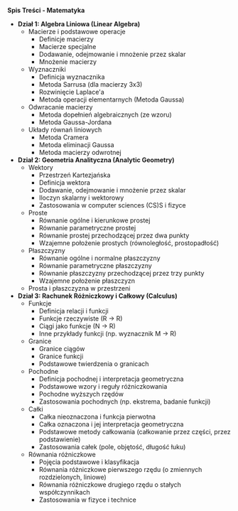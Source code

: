 **Spis Treści - Matematyka**

* **Dział 1: Algebra Liniowa (Linear Algebra)**
    * Macierze i podstawowe operacje
        * Definicje macierzy
        * Macierze specjalne
        * Dodawanie, odejmowanie i mnożenie przez skalar
        * Mnożenie macierzy
    * Wyznaczniki
        * Definicja wyznacznika
        * Metoda Sarrusa (dla macierzy 3x3)
        * Rozwinięcie Laplace'a
        * Metoda operacji elementarnych (Metoda Gaussa)
    * Odwracanie macierzy
        * Metoda dopełnień algebraicznych (ze wzoru)
        * Metoda Gaussa-Jordana
    * Układy równań liniowych
        * Metoda Cramera
        * Metoda eliminacji Gaussa
        * Metoda macierzy odwrotnej
* **Dział 2: Geometria Analityczna (Analytic Geometry)**
    * Wektory
        * Przestrzeń Kartezjańska
        * Definicja wektora
        * Dodawanie, odejmowanie i mnożenie przez skalar
        * Iloczyn skalarny i wektorowy
        * Zastosowania w computer sciences (CS)S i fizyce
    * Proste
        * Równanie ogólne i kierunkowe prostej
        * Równanie parametryczne prostej
        * Równanie prostej przechodzącej przez dwa punkty
        * Wzajemne położenie prostych (równoległość, prostopadłość)
    * Płaszczyzny
        * Równanie ogólne i normalne płaszczyzny
        * Równanie parametryczne płaszczyzny
        * Równanie płaszczyzny przechodzącej przez trzy punkty
        * Wzajemne położenie płaszczyzn
    * Prosta i płaszczyzna w przestrzeni
* **Dział 3: Rachunek Różniczkowy i Całkowy (Calculus)**
    * Funkcje
        * Definicja relacji i funkcji
        * Funkcje rzeczywiste (R -> R)
        * Ciągi jako funkcje (N -> R)
        * Inne przykłady funkcji (np. wyznacznik M -> R)
    * Granice
        * Granice ciągów
        * Granice funkcji
        * Podstawowe twierdzenia o granicach
    * Pochodne
        * Definicja pochodnej i interpretacja geometryczna
        * Podstawowe wzory i reguły różniczkowania
        * Pochodne wyższych rzędów
        * Zastosowania pochodnych (np. ekstrema, badanie funkcji)
    * Całki
        * Całka nieoznaczona i funkcja pierwotna
        * Całka oznaczona i jej interpretacja geometryczna
        * Podstawowe metody całkowania (całkowanie przez części, przez podstawienie)
        * Zastosowania całek (pole, objętość, długość łuku)
    * Równania różniczkowe
        * Pojęcia podstawowe i klasyfikacja
        * Równania różniczkowe pierwszego rzędu (o zmiennych rozdzielonych, liniowe)
        * Równania różniczkowe drugiego rzędu o stałych współczynnikach
        * Zastosowania w fizyce i technice